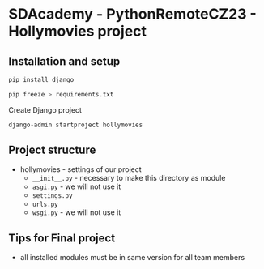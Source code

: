 # SDAcademy - PythonRemoteCZ23 - Hollymovies project

## Installation and setup

```bash
pip install django
```

```bash
pip freeze > requirements.txt
```

Create Django project
```bash
django-admin startproject hollymovies
```

## Project structure
- hollymovies - settings of our project
  - `__init__.py` - necessary to make this directory as module
  - `asgi.py` - we will not use it
  - `settings.py`
  - `urls.py`
  - `wsgi.py` - we will not use it

## Tips for Final project

- all installed modules must be in same version for all team members